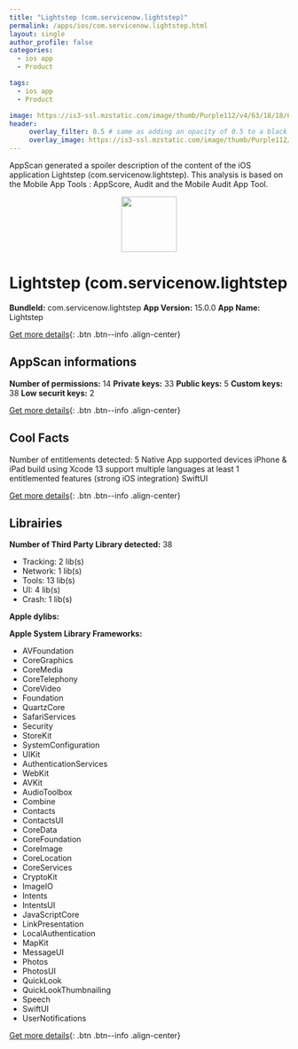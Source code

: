```yaml
---
title: "Lightstep (com.servicenow.lightstep)"
permalink: /apps/ios/com.servicenow.lightstep.html
layout: single
author_profile: false
categories: 
  - ios app 
  - Product 

tags: 
  - ios app 
  - Product 

image: https://is3-ssl.mzstatic.com/image/thumb/Purple112/v4/63/18/18/631818be-d37a-1cc3-6571-08cfd6bbb902/LightstepAppIcon-1x_U007emarketing-0-7-0-85-220.jpeg/512x512bb.jpg
header: 
     overlay_filter: 0.5 # same as adding an opacity of 0.5 to a black background
     overlay_image: https://is3-ssl.mzstatic.com/image/thumb/Purple112/v4/63/18/18/631818be-d37a-1cc3-6571-08cfd6bbb902/LightstepAppIcon-1x_U007emarketing-0-7-0-85-220.jpeg/512x512bb.jpg
---
```

AppScan generated a spoiler description of the content of the iOS application Lightstep (com.servicenow.lightstep). This analysis is based on the Mobile App Tools : AppScore, Audit and the Mobile Audit App Tool.

  
  
<div style="text-align: center;"><img src="https://is3-ssl.mzstatic.com/image/thumb/Purple112/v4/63/18/18/631818be-d37a-1cc3-6571-08cfd6bbb902/LightstepAppIcon-1x_U007emarketing-0-7-0-85-220.jpeg/512x512bb.jpg" width="100" height="100"></div>  
  
# Lightstep (com.servicenow.lightstep

**BundleId:** com.servicenow.lightstep
**App Version:** 15.0.0
**App Name:** Lightstep


[Get more details](/pricing.html){: .btn .btn--info .align-center}  
  
## AppScan informations 

**Number of permissions:** 14
**Private keys:** 33
**Public keys:** 5
**Custom keys:** 38
**Low securit keys:** 2
  
[Get more details](/pricing.html){: .btn .btn--info .align-center}

## Cool Facts

Number of entitlements detected: 5
Native App
supported devices iPhone & iPad
build using Xcode 13
support multiple languages
at least 1 entitlemented features (strong iOS integration)
SwiftUI
  
[Get more details](/pricing.html){: .btn .btn--info .align-center}

## Librairies 
**Number of Third Party Library detected:** 38
- Tracking: 2 lib(s)
- Network: 1 lib(s)
- Tools: 13 lib(s)
- UI: 4 lib(s)
- Crash: 1 lib(s)

**Apple dylibs:**


**Apple System Library Frameworks:**
- AVFoundation
- CoreGraphics
- CoreMedia
- CoreTelephony
- CoreVideo
- Foundation
- QuartzCore
- SafariServices
- Security
- StoreKit
- SystemConfiguration
- UIKit
- AuthenticationServices
- WebKit
- AVKit
- AudioToolbox
- Combine
- Contacts
- ContactsUI
- CoreData
- CoreFoundation
- CoreImage
- CoreLocation
- CoreServices
- CryptoKit
- ImageIO
- Intents
- IntentsUI
- JavaScriptCore
- LinkPresentation
- LocalAuthentication
- MapKit
- MessageUI
- Photos
- PhotosUI
- QuickLook
- QuickLookThumbnailing
- Speech
- SwiftUI
- UserNotifications


  
[Get more details](/pricing.html){: .btn .btn--info .align-center}

